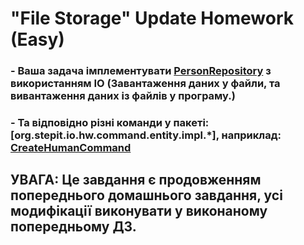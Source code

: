 
# "File Storage" Update Homework (Easy)

### - Ваша задача імплементувати [PersonRepository](src/main/java/org/stepit/io/hw/person/persistence/impl/PersonRepository.java) з використанням IO (Завантаження даних у файли, та вивантаження даних із файлів у програму.)
####
### - Та відповідно різні команди у пакеті: [org.stepit.io.hw.command.entity.impl.*], наприклад: [CreateHumanCommand](src/main/java/org/stepit/io/hw/command/entity/impl/CreateHumanCommand.java)
####
## УВАГА: Це завдання є продовженням попереднього домашнього завдання, усі модифікації виконувати у виконаному попередньому ДЗ.